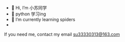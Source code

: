 - 👋 Hi, I’m 小苏同学
- 👀 python 学习ing
- 🌱 I’m currently learning spiders
- 
If you need me, contact my email  su33330313@163.com

